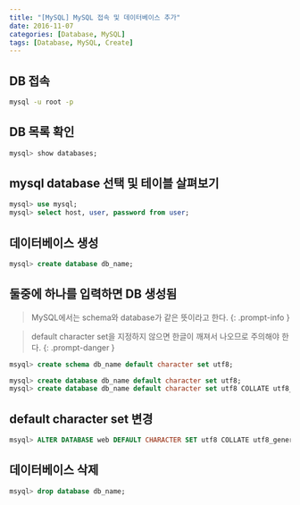 ```yaml
---
title: "[MySQL] MySQL 접속 및 데이터베이스 추가"
date: 2016-11-07
categories: [Database, MySQL]
tags: [Database, MySQL, Create]
---
```


## DB 접속

```bash
mysql -u root -p
```

## DB 목록 확인

```sql
mysql> show databases;     
```

## mysql database 선택 및 테이블 살펴보기

```sql
mysql> use mysql;
mysql> select host, user, password from user;
```

## 데이터베이스 생성

```sql
mysql> create database db_name;    
```

## 둘중에 하나를 입력하면 DB 생성됨

> MySQL에서는 schema와 database가 같은 뜻이라고 한다.
{: .prompt-info }

> default character set을 지정하지 않으면 한글이 깨져서 나오므로 주의해야 한다.
{: .prompt-danger }

```sql
msyql> create schema db_name default character set utf8;
```

```sql
mysql> create database db_name default character set utf8;
mysql> create database db_name default character set utf8 COLLATE utf8_general_ci;
```

## default character set 변경

```sql
msyql> ALTER DATABASE web DEFAULT CHARACTER SET utf8 COLLATE utf8_general_ci;
```

## 데이터베이스 삭제

```sql
msyql> drop database db_name;
```